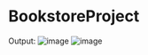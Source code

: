 # BookstoreProject
Output:
![image](https://github.com/rawan3331/BookstoreProject/assets/146301317/f019ec66-a5f1-43a1-8d93-cd46c20df9b4)
![image](https://github.com/rawan3331/BookstoreProject/assets/146301317/e4d0ef26-ec5c-4347-ab8f-6e863f479427)

